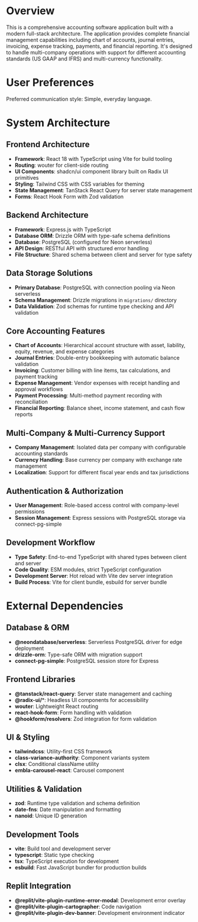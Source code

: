 # Overview

This is a comprehensive accounting software application built with a modern full-stack architecture. The application provides complete financial management capabilities including chart of accounts, journal entries, invoicing, expense tracking, payments, and financial reporting. It's designed to handle multi-company operations with support for different accounting standards (US GAAP and IFRS) and multi-currency functionality.

# User Preferences

Preferred communication style: Simple, everyday language.

# System Architecture

## Frontend Architecture
- **Framework**: React 18 with TypeScript using Vite for build tooling
- **Routing**: wouter for client-side routing
- **UI Components**: shadcn/ui component library built on Radix UI primitives
- **Styling**: Tailwind CSS with CSS variables for theming
- **State Management**: TanStack React Query for server state management
- **Forms**: React Hook Form with Zod validation

## Backend Architecture
- **Framework**: Express.js with TypeScript
- **Database ORM**: Drizzle ORM with type-safe schema definitions
- **Database**: PostgreSQL (configured for Neon serverless)
- **API Design**: RESTful API with structured error handling
- **File Structure**: Shared schema between client and server for type safety

## Data Storage Solutions
- **Primary Database**: PostgreSQL with connection pooling via Neon serverless
- **Schema Management**: Drizzle migrations in `migrations/` directory
- **Data Validation**: Zod schemas for runtime type checking and API validation

## Core Accounting Features
- **Chart of Accounts**: Hierarchical account structure with asset, liability, equity, revenue, and expense categories
- **Journal Entries**: Double-entry bookkeeping with automatic balance validation
- **Invoicing**: Customer billing with line items, tax calculations, and payment tracking
- **Expense Management**: Vendor expenses with receipt handling and approval workflows
- **Payment Processing**: Multi-method payment recording with reconciliation
- **Financial Reporting**: Balance sheet, income statement, and cash flow reports

## Multi-Company & Multi-Currency Support
- **Company Management**: Isolated data per company with configurable accounting standards
- **Currency Handling**: Base currency per company with exchange rate management
- **Localization**: Support for different fiscal year ends and tax jurisdictions

## Authentication & Authorization
- **User Management**: Role-based access control with company-level permissions
- **Session Management**: Express sessions with PostgreSQL storage via connect-pg-simple

## Development Workflow
- **Type Safety**: End-to-end TypeScript with shared types between client and server
- **Code Quality**: ESM modules, strict TypeScript configuration
- **Development Server**: Hot reload with Vite dev server integration
- **Build Process**: Vite for client bundle, esbuild for server bundle

# External Dependencies

## Database & ORM
- **@neondatabase/serverless**: Serverless PostgreSQL driver for edge deployment
- **drizzle-orm**: Type-safe ORM with migration support
- **connect-pg-simple**: PostgreSQL session store for Express

## Frontend Libraries
- **@tanstack/react-query**: Server state management and caching
- **@radix-ui/***: Headless UI components for accessibility
- **wouter**: Lightweight React routing
- **react-hook-form**: Form handling with validation
- **@hookform/resolvers**: Zod integration for form validation

## UI & Styling
- **tailwindcss**: Utility-first CSS framework
- **class-variance-authority**: Component variants system
- **clsx**: Conditional className utility
- **embla-carousel-react**: Carousel component

## Utilities & Validation
- **zod**: Runtime type validation and schema definition
- **date-fns**: Date manipulation and formatting
- **nanoid**: Unique ID generation

## Development Tools
- **vite**: Build tool and development server
- **typescript**: Static type checking
- **tsx**: TypeScript execution for development
- **esbuild**: Fast JavaScript bundler for production builds

## Replit Integration
- **@replit/vite-plugin-runtime-error-modal**: Development error overlay
- **@replit/vite-plugin-cartographer**: Code navigation
- **@replit/vite-plugin-dev-banner**: Development environment indicator